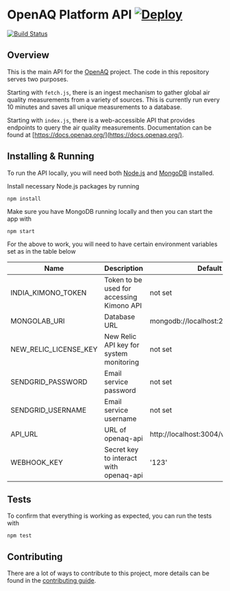 # OpenAQ Platform API [![Deploy](https://www.herokucdn.com/deploy/button.svg)](https://heroku.com/deploy)
[![Build Status](https://travis-ci.org/openaq/openaq-api.svg?branch=master)](https://travis-ci.org/openaq/openaq-api)

## Overview
This is the main API for the [OpenAQ](https://openaq.org) project. The code in this repository serves two purposes.

Starting with `fetch.js`, there is an ingest mechanism to gather global air quality measurements from a variety of sources. This is currently run every 10 minutes and saves all unique measurements to a database.

Starting with `index.js`, there is a web-accessible API that provides endpoints to query the air quality measurements. Documentation can be found at [https://docs.openaq.org/](https://docs.openaq.org/).

## Installing & Running
To run the API locally, you will need both [Node.js](https://nodejs.org) and [MongoDB](https://www.mongodb.org/) installed.

Install necessary Node.js packages by running

`npm install`

Make sure you have MongoDB running locally and then you can start the app with

`npm start`

For the above to work, you will need to have certain environment variables set as in the table below

| Name | Description | Default |
|---|---|---|
INDIA_KIMONO_TOKEN | Token to be used for accessing Kimono API | not set |
MONGOLAB_URI | Database URL | mongodb://localhost:27017/openAQ |
| NEW_RELIC_LICENSE_KEY | New Relic API key for system monitoring | not set |
| SENDGRID_PASSWORD | Email service password | not set |
| SENDGRID_USERNAME | Email service username | not set |
| API_URL | URL of openaq-api | http://localhost:3004/v1/webhooks |
| WEBHOOK_KEY | Secret key to interact with openaq-api | '123' |

## Tests
To confirm that everything is working as expected, you can run the tests with

`npm test`

## Contributing
There are a lot of ways to contribute to this project, more details can be found in the [contributing guide](CONTRIBUTING.md). 
